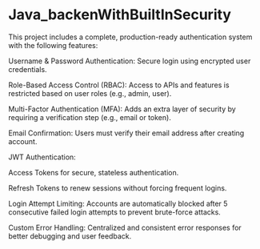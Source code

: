 ﻿# Java_backenWithBuiltInSecurity
This project includes a complete, production-ready authentication system with the following features:

Username & Password Authentication: Secure login using encrypted user credentials.

Role-Based Access Control (RBAC): Access to APIs and features is restricted based on user roles (e.g., admin, user).

Multi-Factor Authentication (MFA): Adds an extra layer of security by requiring a verification step (e.g., email or token).

Email Confirmation: Users must verify their email address after creating account.

JWT Authentication:

Access Tokens for secure, stateless authentication.

Refresh Tokens to renew sessions without forcing frequent logins.

Login Attempt Limiting: Accounts are automatically blocked after 5 consecutive failed login attempts to prevent brute-force attacks.

Custom Error Handling: Centralized and consistent error responses for better debugging and user feedback.
